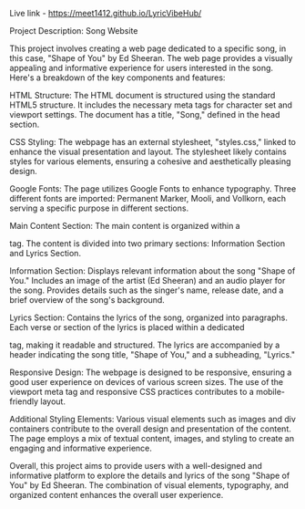 Live link - https://meet1412.github.io/LyricVibeHub/

Project Description: Song Website

This project involves creating a web page dedicated to a specific song, in this case, "Shape of You" by Ed Sheeran. The web page provides a visually appealing and informative experience for users interested in the song. Here's a breakdown of the key components and features:

HTML Structure:
The HTML document is structured using the standard HTML5 structure.
It includes the necessary meta tags for character set and viewport settings.
The document has a title, "Song," defined in the head section.

CSS Styling:
The webpage has an external stylesheet, "styles.css," linked to enhance the visual presentation and layout.
The stylesheet likely contains styles for various elements, ensuring a cohesive and aesthetically pleasing design.

Google Fonts:
The page utilizes Google Fonts to enhance typography.
Three different fonts are imported: Permanent Marker, Mooli, and Vollkorn, each serving a specific purpose in different sections.

Main Content Section:
The main content is organized within a <main> tag.
The content is divided into two primary sections: Information Section and Lyrics Section.

Information Section:
Displays relevant information about the song "Shape of You."
Includes an image of the artist (Ed Sheeran) and an audio player for the song.
Provides details such as the singer's name, release date, and a brief overview of the song's background.

Lyrics Section:
Contains the lyrics of the song, organized into paragraphs.
Each verse or section of the lyrics is placed within a dedicated <p> tag, making it readable and structured.
The lyrics are accompanied by a header indicating the song title, "Shape of You," and a subheading, "Lyrics."

Responsive Design:
The webpage is designed to be responsive, ensuring a good user experience on devices of various screen sizes.
The use of the viewport meta tag and responsive CSS practices contributes to a mobile-friendly layout.

Additional Styling Elements:
Various visual elements such as images and div containers contribute to the overall design and presentation of the content.
The page employs a mix of textual content, images, and styling to create an engaging and informative experience.

Overall, this project aims to provide users with a well-designed and informative platform to explore the details and lyrics of the song "Shape of You" by Ed Sheeran. The combination of visual elements, typography, and organized content enhances the overall user experience.

